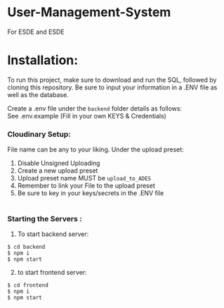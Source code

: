 # User-Management-System
For ESDE and ESDE

# Installation:
To run this project, make sure to download and run the SQL, followed by cloning this repository. Be sure to input your information in a .ENV file as well as the database.

Create a .env file under the <code>backend</code> folder details as follows:<br>
See .env.example (Fill in your own KEYS & Credentials)

### Cloudinary Setup:
File name can be any to your liking. 
Under the upload preset:
1. Disable Unsigned Uploading
2. Create a new upload preset
3. Upload preset name MUST be `upload_to_ADES`
4. Remember to link your File to the upload preset
5. Be sure to key in your keys/secrets in the .ENV file 
<br><br>
### Starting the Servers :

1. To start backend server:
```   
$ cd backend
$ npm i
$ npm start
```
2. to start frontend server:
```
$ cd frontend
$ npm i
$ npm start
```
